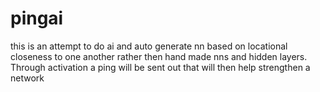 # pingai
this is an attempt to do ai and auto generate nn based on locational closeness to one another rather then hand made nns and hidden layers.  Through activation a ping will be sent out that will then help strengthen a network
